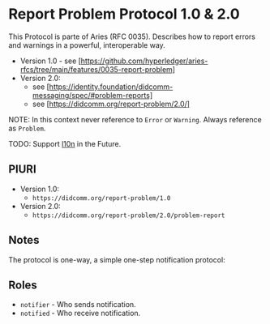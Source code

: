 # Report Problem Protocol 1.0 & 2.0

This Protocol is parte of Aries (RFC 0035).
Describes how to report errors and warnings in a powerful, interoperable way.

- Version 1.0 - see [https://github.com/hyperledger/aries-rfcs/tree/main/features/0035-report-problem]
- Version 2.0:
  - see [https://identity.foundation/didcomm-messaging/spec/#problem-reports]
  - see [https://didcomm.org/report-problem/2.0/]

NOTE: In this context never reference to `Error` or `Warning`. Always reference as `Problem`.

TODO: Support [l10n](https://github.com/hyperledger/aries-rfcs/blob/main/features/0043-l10n/README.md) in the Future.

## PIURI

- Version 1.0:
  - `https://didcomm.org/report-problem/1.0`
- Version 2.0:
  - `https://didcomm.org/report-problem/2.0/problem-report`

## Notes

The protocol is one-way, a simple one-step notification protocol:

## Roles

- `notifier` - Who sends notification.
- `notified` - Who receive notification.
